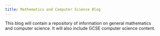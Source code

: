 ```yaml
---
title: Mathematics and Computer Science Blog
---
```


This blog will contain a repository of information on general mathematics
and computer science. It will also include GCSE computer science content.